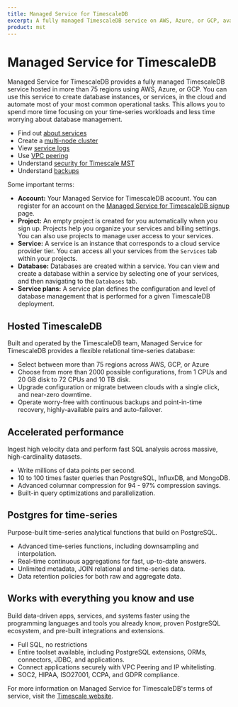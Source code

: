 ```yaml
---
title: Managed Service for TimescaleDB
excerpt: A fully managed TimescaleDB service on AWS, Azure, or GCP, available in more than 75 regions
product: mst
---
```


# Managed Service for TimescaleDB
Managed Service for TimescaleDB provides a fully managed TimescaleDB service
hosted in more than 75 regions using AWS, Azure, or GCP. You can use this
service to create database instances, or services, in the cloud and automate
most of your most common operational tasks. This allows you to spend more time
focusing on your time-series workloads and less time worrying about database
management.

*   Find out [about services][create-a-service]
*   Create a [multi-node cluster][mst-multi-node]
*   View [service logs][viewing-service-logs]
*   Use [VPC peering][vpc-peering]
*   Understand [security for Timescale MST][security]
*   Understand [backups][backups]

Some important terms:
*   **Account:** Your Managed Service for TimescaleDB account. You can register
    for an account on the
    [Managed Service for TimescaleDB signup][sign-up] page.
*   **Project:** An empty project is created for you automatically when you sign up.
    Projects help you organize your services and billing settings. You can also
    use projects to manage user access to your services.
*   **Service:** A service is an instance that corresponds to a cloud service
    provider tier. You can access all your services from the `Services` tab
    within your projects.
*   **Database:** Databases are created within a service. You can view and create a
    database within a service by selecting one of your services, and then
    navigating to the `Databases` tab.
*   **Service plans:** A service plan defines the configuration and level of
    database management that is performed for a given TimescaleDB deployment.

## Hosted TimescaleDB
Built and operated by the TimescaleDB team, Managed Service for TimescaleDB
provides a flexible relational time-series database:
*   Select between more than 75 regions across AWS, GCP, or Azure
*   Choose from more than 2000 possible configurations, from 1&nbsp;CPUs and
    20&nbsp;GB disk to 72&nbsp;CPUs and 10&nbsp;TB disk.
*   Upgrade configuration or migrate between clouds with a single click, and
    near-zero downtime.
*   Operate worry-free with continuous backups and point-in-time recovery,
    highly-available pairs and auto-failover.

## Accelerated performance
Ingest high velocity data and perform fast SQL analysis across massive,
high-cardinality datasets.
*   Write millions of data points per second.
*   10 to 100 times faster queries than PostgreSQL, InfluxDB, and MongoDB.
*   Advanced columnar compression for 94 - 97% compression savings.
*   Built-in query optimizations and parallelization.

## Postgres for time-series
Purpose-built time-series analytical functions that build on PostgreSQL.
*   Advanced time-series functions, including downsampling and interpolation.
*   Real-time continuous aggregations for fast, up-to-date answers.
*   Unlimited metadata, JOIN relational and time-series data.
*   Data retention policies for both raw and aggregate data.

## Works with everything you know and use
Build data-driven apps, services, and systems faster using the programming
languages and tools you already know, proven PostgreSQL ecosystem, and pre-built
integrations and extensions.
*   Full SQL, no restrictions
*   Entire toolset available, including PostgreSQL extensions, ORMs, connectors,
    JDBC, and applications.
*   Connect applications securely with VPC Peering and IP whitelisting.
*   SOC2, HIPAA, ISO27001, CCPA, and GDPR compliance.

For more information on Managed Service for TimescaleDB's terms of service, visit the [Timescale website][tos].

[create-a-service]: /mst/:currentVersion:/create-a-service
[mst-multi-node]: /mst/:currentVersion:/mst-multi-node
[security]: /mst/:currentVersion:/security
[sign-up]: https://www.timescale.com/mst-signup
[tos]: https://www.timescale.com/legal/mst-terms-of-service

[backups]: /mst/:currentVersion:/backup-types
[viewing-service-logs]: /mst/:currentVersion:/viewing-service-logs
[vpc-peering]: /mst/:currentVersion:/vpc-peering
